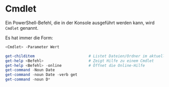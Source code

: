 # Cmdlet


Ein PowerShell-Befehl, die in der Konsole ausgeführt werden kann, wird `Cmdlet` genannt.

Es hat immer die Form:

```bash
<Cmdlet> -Parameter Wert
```

```powershell
get-childitem                        # Listet Dateien/Ordner im aktuellen Verzeichnis
get-help <Befehl>                    # Zeigt Hilfe zu einem Cmdlet
get-help <Befehl> -online            # Öffnet die Online-Hilfe
get-command -Noun Date
get-command -noun Date -verb get
get-command -noun D*
```
